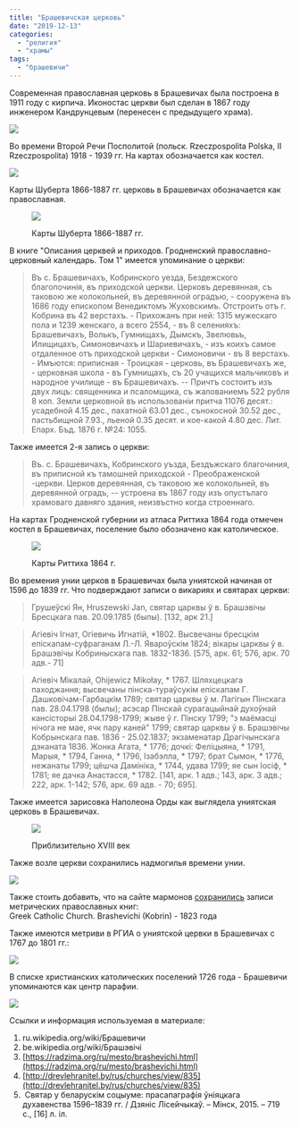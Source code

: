 ```yaml
---
title: "Брашевичская церковь"
date: "2019-12-13"
categories: 
  - "религия"
  - "храмы"
tags: 
  - "брашевичи"
---
```


Современная православная церковь в Брашевичах была построена в 1911 году с кирпича. Иконостас церкви был сделан в 1867 году инженером Кандрунцевым (перенесен с предыдущего храма).

![](https://drohiczynpoleski.wordpress.com/wp-content/uploads/2019/12/bra.jpg?w=768)

Во времени Второй Речи Посполитой (польск. Rzeczpospolita Polska, II Rzeczpospolita) 1918 - 1939 гг. На картах обозначается как костел.

![](https://drohiczynpoleski.wordpress.com/wp-content/uploads/2019/12/brash333.jpg?w=908)

Карты Шуберта 1866-1887 гг. церковь в Брашевичах обозначается как православная.

<figure>

![](https://drohiczynpoleski.wordpress.com/wp-content/uploads/2019/12/1887.jpg?w=927)

<figcaption>

Карты Шуберта 1866-1887 гг.

</figcaption>

</figure>

В книге "Описания церквей и приходов. Гродненский православно-церковный календарь. Том 1" имеется упоминание о церкви:

> Въ с. Брашевичахъ, Кобринского уезда, Бездежского благопочинiя, въ приходской церкви. Церковъ деревянная, съ таковою же колокольней, въ деревянной оградъю, - сооружена въ 1686 году епископом Венедиктомъ Жуховскимъ. Отстроить отъ г. Кобрина въ 42 верстахъ. - Прихожанъ при ней: 1315 мужескаго пола и 1239 женскаго, а всего 2554, - въ 8 селенияхъ: Брашевичахъ, Волькъ, Гумнищахъ, Дымскъ, Звелювьъ, Илищицахъ, Симоновичахъ и Шариевичахъ, - изъ коихъ самое отдаленное отъ приходской церкви - Симоновичи - въ 8 верстахъ. - Имъются: приписная - Троицкая - церковь, въ Брашевичахъ же, - церковная школа - въ Гумнищахъ, съ 20 учащихся мальчиковъ и народное училище - въ Брашевичахъ. -- Причтъ состоитъ изъ двух лицъ: священника и псаломщика, съ жалованиемъ 522 рубля 8 коп. Земли церковной въ использованiи притча 11076 десят.: усадебной 4.15 дес., пахатной 63.01 дес., сънокосной 30.52 дес., пастьбищной 7.93., льеной 0.35 десят. и кое-какой 4.80 дес. Лит. Епарх. Бъд. 1876 г. №24: 1055.

Также имеется 2-я запись о церкви:

> Въ. с. Брашевичахъ, Кобринского уъзда, Бездъжскаго благочиния, въ приписной къ тамошней приходской - Преображенской -церкви. Церков деревянная, съ таковою же колокольней, въ деревянной оградъ, -- устроена въ 1867 году изъ опустълаго храмоваго давняго здания, неизвъстно когда строеннаго.

На картах Гродненской губернии из атласа Риттиха 1864 года отмечен костел в Брашевичах, поселение было обозначено как католическое.

<figure>

![](https://drohiczynpoleski.wordpress.com/wp-content/uploads/2019/12/1864.jpg?w=1024)

<figcaption>

Карты Риттиха 1864 г.

</figcaption>

</figure>

Во времения унии церков в Брашевичах была униятской начиная от 1596 до 1839 гг. Что подверждают записи о викариях и святарах церкви:

> Грушеўскi Ян, Hruszewski Jan, святар царквы ў в. Брашэвiчы Бресцкага пав. 20.09.1785 (былы). \[132, арк 21.\]

> Агiевiч Iгнат, Огiевичь Игнатiй, \*1802. Высвечаны бресцкiм епiскапам-суфраганам Л.-Л. Явароўскiм 1824; вiкары царквы ў в. Брашэвiчы Кобриныскага пав. 1832-1836. \[575, арк. 61; 576, арк. 70 адв.- 71\]

> Агiевiч Мiкалай, Ohijewicz Mikołay, \* 1767. Шляхцецкага паходжання; высвечаны пiнска-тураўcукiм епiскапам Г. Дашковiчам-Гарбацкiм 1789; святар царквы ў м. Лагiгын Пiнскага пав. 28.04.1798 (былы); асэсар Пiнскай сурагацыйнай духоўнай кансiсторыi 28.04.1798-1799; жыве ў г. Пiнску 1799; "з маёмасцi нiчога не мае, ячк пару каней" 1799; святар царквы ў в. Брашэвiчы Кобрынскага пав. 1836 - 25.02.1837; экзаменатар Драгiчынскага дэканата 1836. Жонка Агата, \* 1776; дочкi: Фелiцыяна, \* 1791, Марыя, \* 1794, Ганна, \* 1796, Iзабэлла, \* 1797; брат Сымон, \* 1776, нежанаты 1799; цёшча Дамiнiка, \* 1744, удава 1799; яе сын Iосiф, \* 1781; яе дачка Анастасся, \* 1782. \[141, арк. 1 адв.; 143, арк. 3 адв.; 222, арк. 1-142; 576, арк. 69 адв. - 70; 695\].

Также имеется зарисовка Наполеона Орды как выглядела униятская церковь в Брашевичах.

<figure>

![](https://drohiczynpoleski.wordpress.com/wp-content/uploads/2019/12/orda.jpg?w=500)

<figcaption>

Приблизительно XVIII век

</figcaption>

</figure>

Также возле церкви сохранились надмогилья времени унии.

![](https://drohiczynpoleski.wordpress.com/wp-content/uploads/2019/12/cmentaz-1.jpg?w=800)

Также стоить добавить, что на сайте мармонов [сохранились](https://www.familysearch.org/search/catalog/results?count=20&placeId=904565&query=%2Bplace%3A%22%D0%A0%D0%BE%D1%81%D1%81%D0%B8%D1%8F%2C%20%D0%93%D1%80%D0%BE%D0%B4%D0%BD%D0%BE%2C%20%D0%9A%D0%BE%D0%B1%D1%80%D0%B8%D0%BD%2C%20%D0%91%D1%80%D0%B0%D1%88%D0%B5%D0%B2%D0%B8%D1%87%D0%B8%22&subjectsOpen=904564-50) записи метрических православных книг:  
Greek Catholic Church. Brashevichi (Kobrin) - 1823 года

Также имеются метриви в РГИА о униятской цервки в Брашевичах с 1767 до 1801 гг.:

![](https://drohiczynpoleski.wordpress.com/wp-content/uploads/2019/12/metryki.jpg?w=558)

В списке христианских католических поселений 1726 года - Брашевичи упоминаются как центр парафии.

![](https://drohiczynpoleski.wordpress.com/wp-content/uploads/2020/02/1725-1.jpg?w=954)

Ссылки и информация используемая в материале:

1. ru.wikipedia.org/wiki/Брашевичи
2. be.wikipedia.org/wiki/Брашэвiчi
3. [https://radzima.org/ru/mesto/brashevichi.html](https://radzima.org/ru/mesto/brashevichi.html)
4. [http://drevlehranitel.by/rus/churches/view/835](http://drevlehranitel.by/rus/churches/view/835)
5.  Святар у беларускім соцыуме: прасапаграфія ўніяцкага духавенства 1596–1839 гг. / Дзяніс Лісейчыкаў. – Мінск, 2015. – 719 с., \[16\] л. іл.

